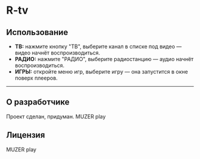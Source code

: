# R-tv
## Использование

- **ТВ:** нажмите кнопку "ТВ", выберите канал в списке под видео — видео начнёт воспроизводиться.
- **РАДИО:** нажмите "РАДИО", выберите радиостанцию — аудио начнёт воспроизводиться.
- **ИГРЫ:** откройте меню игр, выберите игру — она запустится в окне поверх плееров.

---
## О разработчике

Проект сделан, придуман. MUZER play
 
## Лицензия
   MUZER play
